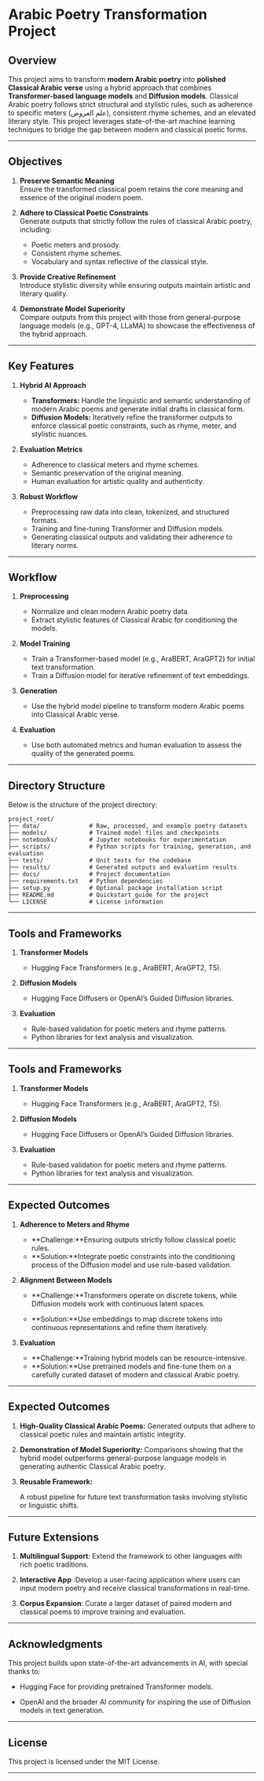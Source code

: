 # Arabic Poetry Transformation Project

## Overview

This project aims to transform **modern Arabic poetry** into **polished Classical Arabic verse** using a hybrid approach that combines **Transformer-based language models** and **Diffusion models**. Classical Arabic poetry follows strict structural and stylistic rules, such as adherence to specific meters (علم العروض), consistent rhyme schemes, and an elevated literary style. This project leverages state-of-the-art machine learning techniques to bridge the gap between modern and classical poetic forms.

---

## Objectives

1. **Preserve Semantic Meaning**  
   Ensure the transformed classical poem retains the core meaning and essence of the original modern poem.

2. **Adhere to Classical Poetic Constraints**  
   Generate outputs that strictly follow the rules of classical Arabic poetry, including:
   - Poetic meters and prosody.
   - Consistent rhyme schemes.
   - Vocabulary and syntax reflective of the classical style.

3. **Provide Creative Refinement**  
   Introduce stylistic diversity while ensuring outputs maintain artistic and literary quality.

4. **Demonstrate Model Superiority**  
   Compare outputs from this project with those from general-purpose language models (e.g., GPT-4, LLaMA) to showcase the effectiveness of the hybrid approach.

---

## Key Features

1. **Hybrid AI Approach**
   - **Transformers:** Handle the linguistic and semantic understanding of modern Arabic poems and generate initial drafts in classical form.
   - **Diffusion Models:** Iteratively refine the transformer outputs to enforce classical poetic constraints, such as rhyme, meter, and stylistic nuances.

2. **Evaluation Metrics**
   - Adherence to classical meters and rhyme schemes.
   - Semantic preservation of the original meaning.
   - Human evaluation for artistic quality and authenticity.

3. **Robust Workflow**
   - Preprocessing raw data into clean, tokenized, and structured formats.
   - Training and fine-tuning Transformer and Diffusion models.
   - Generating classical outputs and validating their adherence to literary norms.

---

## Workflow

1. **Preprocessing**
   - Normalize and clean modern Arabic poetry data.
   - Extract stylistic features of Classical Arabic for conditioning the models.

2. **Model Training**
   - Train a Transformer-based model (e.g., AraBERT, AraGPT2) for initial text transformation.
   - Train a Diffusion model for iterative refinement of text embeddings.

3. **Generation**
   - Use the hybrid model pipeline to transform modern Arabic poems into Classical Arabic verse.

4. **Evaluation**
   - Use both automated metrics and human evaluation to assess the quality of the generated poems.

---

## Directory Structure

Below is the structure of the project directory:

```plaintext
project_root/
├── data/              # Raw, processed, and example poetry datasets
├── models/            # Trained model files and checkpoints
├── notebooks/         # Jupyter notebooks for experimentation
├── scripts/           # Python scripts for training, generation, and evaluation
├── tests/             # Unit tests for the codebase
├── results/           # Generated outputs and evaluation results
├── docs/              # Project documentation
├── requirements.txt   # Python dependencies
├── setup.py           # Optional package installation script
├── README.md          # Quickstart guide for the project
└── LICENSE            # License information
```

---

## Tools and Frameworks

1. **Transformer Models**
   - Hugging Face Transformers (e.g., AraBERT, AraGPT2, T5).

2. **Diffusion Models**
   - Hugging Face Diffusers or OpenAI’s Guided Diffusion libraries.

3. **Evaluation**

   - Rule-based validation for poetic meters and rhyme patterns.
   - Python libraries for text analysis and visualization.


---

## Tools and Frameworks

1. **Transformer Models**
   - Hugging Face Transformers (e.g., AraBERT, AraGPT2, T5).

2. **Diffusion Models**
   - Hugging Face Diffusers or OpenAI’s Guided Diffusion libraries.

3. **Evaluation**

   - Rule-based validation for poetic meters and rhyme patterns.
   - Python libraries for text analysis and visualization.

---


## Expected Outcomes

1. **Adherence to Meters and Rhyme**
   - **Challenge:**Ensuring outputs strictly follow classical poetic rules.
   - **Solution:**Integrate poetic constraints into the conditioning process of the Diffusion model and use rule-based validation.

2. **Alignment Between Models**
   - **Challenge:**Transformers operate on discrete tokens, while Diffusion models work with continuous latent spaces.

   - **Solution:**Use embeddings to map discrete tokens into continuous representations and refine them iteratively.

3. **Evaluation**

   - **Challenge:**Training hybrid models can be resource-intensive.
   - **Solution:**Use pretrained models and fine-tune them on a carefully curated dataset of modern and classical Arabic poetry.
---

## Expected Outcomes


1. **High-Quality Classical Arabic Poems:**
   Generated outputs that adhere to classical poetic rules and maintain artistic integrity.

2. **Demonstration of Model Superiority:**
   Comparisons showing that the hybrid model outperforms general-purpose language models in generating authentic Classical Arabic poetry.

3. **Reusable Framework:**

   A robust pipeline for future text transformation tasks involving stylistic or linguistic shifts.


----
## Future Extensions

1. **Multilingual Support**: Extend the framework to other languages with rich poetic traditions.

2. **Interactive App** :Develop a user-facing application where users can input modern poetry and receive classical transformations in real-time.

3. **Corpus Expansion**: Curate a larger dataset of paired modern and classical poems to improve training and evaluation.


---

## Acknowledgments

This project builds upon state-of-the-art advancements in AI, with special thanks to:

- Hugging Face for providing pretrained Transformer models.

- OpenAI and the broader AI community for inspiring the use of Diffusion models in text generation.


---

## License

This project is licensed under the MIT License.


----



